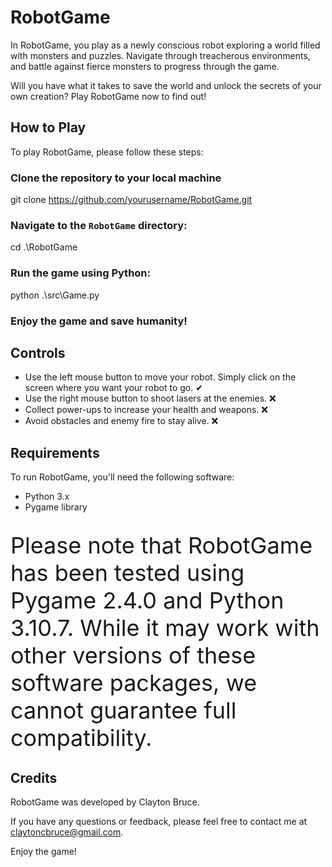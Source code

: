 # RobotGame

In RobotGame, you play as a newly conscious robot exploring a world filled with monsters and puzzles. Navigate through treacherous environments, and battle against fierce monsters to progress through the game.

Will you have what it takes to save the world and unlock the secrets of your own creation? Play RobotGame now to find out!

## How to Play

To play RobotGame, please follow these steps:

### Clone the repository to your local machine
git clone https://github.com/yourusername/RobotGame.git

### Navigate to the `RobotGame` directory:
cd .\RobotGame

### Run the game using Python:
python .\src\Game.py


### Enjoy the game and save humanity!

## Controls

- Use the left mouse button to move your robot. Simply click on the screen where you want your robot to go. ✔
- Use the right mouse button to shoot lasers at the enemies.  ❌
- Collect power-ups to increase your health and weapons.  ❌
- Avoid obstacles and enemy fire to stay alive. ❌
## Requirements

To run RobotGame, you'll need the following software:

- Python 3.x
- Pygame library
<br/>
<span style="font-size: 36px;">Please note that RobotGame has been tested using Pygame 2.4.0 and Python 3.10.7. While it may work with other versions of these software packages, we cannot guarantee full compatibility.</span>

## Credits

RobotGame was developed by Clayton Bruce.

If you have any questions or feedback, please feel free to contact me at claytoncbruce@gmail.com.

Enjoy the game!
